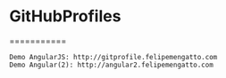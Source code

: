 # GitHubProfiles
===========

	Demo AngularJS: http://gitprofile.felipemengatto.com
	Demo Angular(2): http://angular2.felipemengatto.com